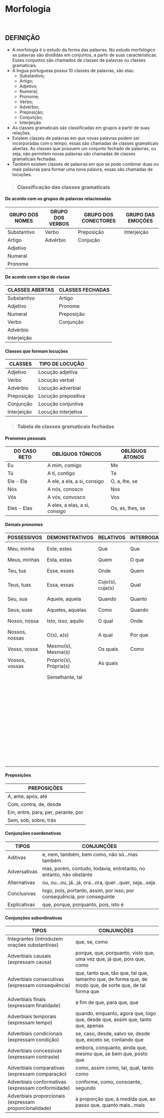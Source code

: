 # Morfologia

<br>

## DEFINIÇÃO
* A morfologia é o estudo da forma das palavras. No estudo morfológico as palavras são divididas em conjuntos, a partir de suas características. Esses conjuntos são chamados de classes de palavras ou classes gramaticais.
* A lingua portuguesa possui 10 classes de palavras, são elas:
  - Substantivo;
  - Artigo;
  - Adjetivo;
  - Numeral;
  - Pronome;
  - Verbo;
  - Advérbio;
  - Preposição;
  - Conjunção;
  - Interjeição.
* As classes gramaticais são classificadas em grupos a partir de suas relações.
* Existem classes de palavras em que novas palavras podem ser incorporadas com o tempo, essas são chamadas de classes gramaticais abertas. As classes que possuem um conjunto fechado de palavras, ou seja, não permitem novas palavras são chamadas de classes gramaticais fechadas.
* Também existem classes de palavras em que se pode combinar duas ou mais palavras para formar uma nova palavra, essas são chamadas de locuções.

> ### Classificação das classes gramaticais

#### De acordo com os grupos de palavras relacionadas

| GRUPO DOS NOMES | GRUPO DOS VERBOS | GRUPO DOS CONECTORES | GRUPO DAS EMOÇÕES |
| --------------- | ---------------- | -------------------- | ----------------- |
| Substantivo     | Verbo            | Preposição           | Interjeição       |
| Artigo          | Advérbio         | Conjução             |                   |
| Adjetivo        |                  |                      |                   |
| Numeral         |                  |                      |                   |
| Pronome         |                  |                      |                   |

#### De acordo com o tipo de classe

| CLASSES ABERTAS | CLASSES FECHADAS |
| --------------- | ---------------- | 
| Substantivo     | Artigo           |           
| Adjetivo        | Pronome          |             
| Numeral         | Preposição       |                    
| Verbo           | Conjunção        |                    
| Advérbio        |                  | 
| Interjeição     |                  |

#### Classes que formam locuções

| CLASSES     | TIPO DE LOCUÇÃO     |
| ----------- | ------------------- |         
| Adjetivo    | Locução adjetiva    |                                
| Verbo       | Locução verbal      |                    
| Advérbio    | Locução adverbial   | 
| Preposição  | Locução prepositiva |
| Conjunção   | Locução conjuntiva  |
| Interjeição | Locução interjetiva |



> ### Tabela de classes gramaticais fechadas


#### Pronomes pessoais

| DO CASO RETO          | OBLÍQUOS TÔNICOS              | OBLÍQUOS ÁTONOS          |
| --------------------- | ----------------------------- | ------------------------ | 
| Eu                    | A mim, comigo                 | Me                       |
| Tú                    | A ti, contigo                 | Te                       |
| Ele - Ela             | A ele, a ela, a si, consigo   | O, a, lhe, se            |
| Nós                   | A nós, conosco                | Nos                      |
| Vós                   | A vós, convosco               | Vos                      |
| Eles - Elas           | A eles, a elas, a si, consigo | Os, as, lhes, se         |

#### Demais pronomes

| POSSESSIVOS    | DEMONSTRATIVOS         | RELATIVOS        | INTERROGATIVOS | INDEFINIDOS           |
| -------------- | ---------------------- | ---------------- | -------------- | --------------------- |
| Meu, minha     | Este, estes            | Que              | Que            | Algum(s), alguma(s)   | 
| Meus, minhas   | Esta, estas            | Quem             | O que          | Alguém                |
| Teu, tua       | Esse, esses            | Onde             | Quem           | Nenhum(s), nunhuma(s) |
| Teus, tuas     | Essa, essas            | Cujo(s), cuja(s) | Qual           | Ninguém               |
| Seu, sua       | Aquele, aquela         | Quando           | Quanto         | Todo(s), toda(s)      |        
| Seus, suas     | Aqueles, aquelas       | Como             | Quando         | Tudo                  |
| Nosso, nossa   | Isto, isso, aquilo     | O qual           | Onde           | Outro(s), outra(s)    |
| Nossos, nossas | O(s), a(s)             | A qual           | Por que        | Outrem                |
| Vosso, vossa   | Mesmo(s), Mesma(s)     | Os quais         | Como           | Muito(s), muita(s)    |
| Vossos, vossas | Próprio(s), Própria(s) | As quais         |                | Pouco(s), pouca(s)    |
|                | Semelhante, tal        |                  |                | Certo(s), certa(s)    |
|                |                        |                  |                | Vário(s), vária(s)    |
|                |                        |                  |                | Tanto(s), tanta(s)    |
|                |                        |                  |                | Quanto(s), quanta(s)  |
|                |                        |                  |                | Qualquer              |
|                |                        |                  |                | Quaisquer             |
|                |                        |                  |                | Nada                  |
|                |                        |                  |                | Cada                  |
|                |                        |                  |                | Algo                  |

#### Preposições

| PREPOSIÇÕES                        |
| ---------------------------------- |     
| A, ante, após, até                 |
| Com, contra, de, desde             |
| Em, entre, para, per, perante, por |
| Sem, sob, sobre, trás              |

#### Conjunções coordenativas

| TIPOS        | CONJUNÇÕES                                                               |
| ------------ | ------------------------------------------------------------------------ |    
| Aditivas     | e, nem, também, bem como, não só...mas também                            |
| Adversativas | mas, porém, contudo, todavia, entretanto, no entanto, não obstante       |
| Alternativas | ou, ou...ou, já...já, ora...ora, quer...quer, seja...seja                |
| Conclusivas  | logo, pois, portanto, assim, por isso, por consequência, por conseguinte |
| Explicativas | que, porque, porquanto, pois, isto é                                     |

#### Conjunções subordinativas

| TIPOS                                                  | CONJUNÇÕES                                                                                               |
| ------------------------------------------------------ | -------------------------------------------------------------------------------------------------------- |    
| Integrantes (introduzem orações substantivas)          | que, se, como                                                                                            |
| Adverbiais causais (expressam causa)                   | porque, que, porquanto, visto que, uma vez que, já que, pois que, como                                   |
| Adverbiais consecutivas (expressam consequência)       | que, tanto que, tão que, tal que, tamanho que, de forma que, de modo que, de sorte que, de tal forma que |
| Adverbiais finais (expressam finalidade)               | a fim de que, para que, que                                                                              |
| Adverbiais temporais (expressam tempo)                 | quando, enquanto, agora que, logo que, desde que, assim que, tanto que, apenas                           |
| Adverbiais condicionais (expressam condição)           | se, caso, desde, salvo se, desde que, exceto se, contando que                                            |
| Adverbiais concessivas (expressam contraste)           | embora, conquanto, ainda que, mesmo que, se bem que, posto que                                           |
| Adverbiais comparativas (expressam comparação)         | como, assim como, tal, qual, tanto como                                                                  |
| Adverbiais conformativas (expressam conformidade)      | conforme, como, consoante, segundo                                                                       |
| Adverbiais proporcionais (expressam proporcionalidade) | à proporção que, à medida que, ao passo que, quanto mais...mais                                          |